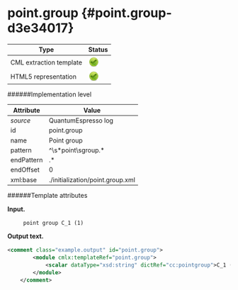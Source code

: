 # point.group {#point.group-d3e34017}


| Type                                                                                                                                                | Status                                                                                                                                              |
|----|----|
| CML extraction template                                                                                                                             | ![](/imgs/Total.png)                                                                                                                                |
| HTML5 representation                                                                                                                                | ![](/imgs/Total.png)                                                                                                                                |

######Implementation level

| Attribute                                                                                                                                           | Value                                                                                                                                               |
|----|----|
| *source*                                                                                                                                            | QuantumEspresso log                                                                                                                                 |
| id                                                                                                                                                  | point.group                                                                                                                                         |
| name                                                                                                                                                | Point group                                                                                                                                         |
| pattern                                                                                                                                             | \^\\s\*point\\sgroup.\*                                                                                                                             |
| endPattern                                                                                                                                          | .\*                                                                                                                                                 |
| endOffset                                                                                                                                           | 0                                                                                                                                                   |
| xml:base                                                                                                                                            | ./initialization/point.group.xml                                                                                                                    |

######Template attributes

**Input.**

         point group C_1 (1)    
        

**Output text.**

```xml
<comment class="example.output" id="point.group">
        <module cmlx:templateRef="point.group">
            <scalar dataType="xsd:string" dictRef="cc:pointgroup">C_1 (1)</scalar>
        </module>
    </comment>
```
